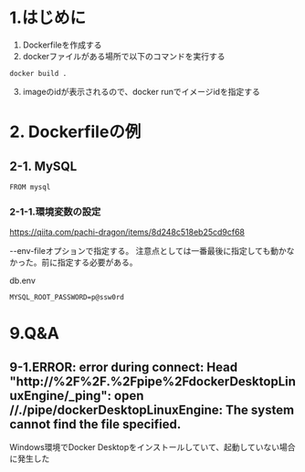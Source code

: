 # 1.はじめに

1. Dockerfileを作成する
2. dockerファイルがある場所で以下のコマンドを実行する

```
docker build .
```

3. imageのidが表示されるので、docker runでイメージidを指定する

# 2. Dockerfileの例

## 2-1. MySQL

```
FROM mysql
```

### 2-1-1.環境変数の設定

https://qiita.com/pachi-dragon/items/8d248c518eb25cd9cf68


--env-fileオプションで指定する。
注意点としては一番最後に指定しても動かなかった。前に指定する必要がある。

db.env
```
MYSQL_ROOT_PASSWORD=p@ssw0rd
```


# 9.Q&A

## 9-1.ERROR: error during connect: Head "http://%2F%2F.%2Fpipe%2FdockerDesktopLinuxEngine/_ping": open //./pipe/dockerDesktopLinuxEngine: The system cannot find the file specified.

Windows環境でDocker Desktopをインストールしていて、起動していない場合に発生した